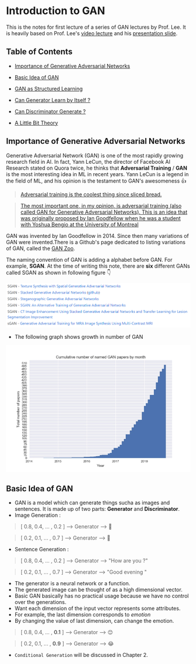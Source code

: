 # Introduction to GAN
This is the notes for first lecture of a series of GAN lectures by Prof. Lee. It is heavily based on Prof. Lee's [video lecture](https://www.youtube.com/watch?v=DQNNMiAP5lw) and his [presentation slide](http://speech.ee.ntu.edu.tw/~tlkagk/courses/MLDS_2018/Lecture/GAN%20(v2).pdf).


## Table of Contents 

* [Importance of Generative Adversarial Networks](###importance-of-Generative-Adversarial-Networks)

* [Basic Idea of GAN](###basic-Idea-of-GAN)

* [GAN as Structured Learning](###basic-Idea-of-GAN)
* [Can Generator Learn by Itself ?](###Can-Generator-Learn-by-Itself-?)
* [Can Discriminator Generate ?](###Can-Discriminator-Generate-?)
* [A Little Bit Theory](###A-Little-Bit-Theory)
## Importance of Generative Adversarial Networks

Generative Adversarial Network (GAN) is one of the most rapidly growing research field in AI. In fact, Yann LeCun, the director of Facebook AI Research stated on Quora twice, he thinks that **Adversarial Training** / **GAN** is the most interesting idea in ML in recent years. Yann LeCun is a legend in the field of ML, and his opinion is the testament to GAN's awesomeness 👍 

>[Adversarial training is the coolest thing since sliced bread.](https://www.quora.com/What-are-some-recent-and-potentially-upcoming-breakthroughs-in-unsupervised-learning)

>[The most important one, in my opinion, is adversarial training (also called GAN for Generative Adversarial Networks). This is an idea that was originally proposed by Ian Goodfellow when he was a student with Yoshua Bengio at the University of Montreal](https://www.quora.com/What-are-some-recent-and-potentially-upcoming-breakthroughs-in-deep-learning)


GAN was invented by Ian Goodfellow in 2014. Since then many variations of GAN were invented.There is a Github's page dedicated to listing variations of GAN, called the [GAN Zoo](https://github.com/hindupuravinash/the-gan-zoo). 

The naming convention of GAN is adding a alphabet before GAN. For example, **SGAN**. At the time of writing this note, there are **six** different GANs called SGAN as shown in following figure 👇 

<img src="images/gan_names_sgan.PNG" width="600">

* The following graph shows growth in number of GAN 

<img src="images/cumulative_gans.jpg" width = "600" >

## Basic Idea of GAN

* GAN is a model which can generate things sucha as images and sentences. It is made up of two parts: **Generator** and **Discriminator**.
* Image Generation :
> [ 0.8, 0.4, ... , 0.2 ]  ⟶ Generator ⟶ 🤦‍

> [ 0.2, 0.1, ... , 0.7 ]  ⟶ Generator ⟶ 🤦
* Sentence Generation :
> [ 0.8, 0.4, ... , 0.2 ]  ⟶ Generator ⟶ "How are you ?"

> [ 0.2, 0.1, ... , 0.7 ]  ⟶ Generator ⟶ "Good evening "
* The generator is a neural network or a function.
* The generated image can be thought of as a high dimensional vector.
* Basic GAN basically has no practical usage because we have no control over the generations.
* Want each dimension of the input vector represents some attributes.
* For example, the last dimension corresponds to *emotion* 
* By changing the value of last dimension, can change the emotion.
> [ 0.8, 0.4, ... , **0.1** ]  ⟶ Generator ⟶ 😊

> [ 0.2, 0.1, ... , **0.9** ]  ⟶ Generator ⟶ 😂
* `Conditional Generation` will be discussed in Chapter 2.





